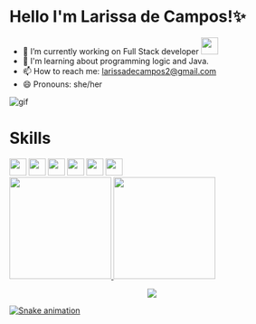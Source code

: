 <h1> Hello I'm Larissa de Campos!✨ </h1>

- 🔭 I’m currently working on Full Stack developer <img src="https://cdn.jsdelivr.net/gh/devicons/devicon/icons/java/java-original.svg" width="30" height="30" />
- 🌱 I'm learning about programming logic and Java.
- 📫 How to reach me: larissadecampos2@gmail.com
- 😄 Pronouns: she/her

![gif](https://media.giphy.com/media/L1R1tvI9svkIWwpVYr/giphy.gif)

<h1> Skills </h1>
<div>
  
<img src="https://cdn.jsdelivr.net/gh/devicons/devicon/icons/html5/html5-original.svg" width="30" height="30"/> 
<img src="https://cdn.jsdelivr.net/gh/devicons/devicon/icons/css3/css3-original.svg" width="30" height="30"/>
<img src="https://cdn.jsdelivr.net/gh/devicons/devicon/icons/javascript/javascript-original.svg" width="30" height="30"/>
<img src="https://cdn.jsdelivr.net/gh/devicons/devicon/icons/java/java-original.svg" width="30" height="30" />
<img src="https://cdn.jsdelivr.net/gh/devicons/devicon/icons/spring/spring-original.svg" width="30" height="30"/>
<img src="https://cdn.jsdelivr.net/gh/devicons/devicon/icons/mysql/mysql-original.svg" width="30" height="30"/>
</h1>

</div>
  <a href="http://github.com/larissadecampos">
  <img height="180em" src="http://github-readme-stats.vercel.app/api?username=larissadecampos&show_icons=true&theme=dark&include_all_commits=true&count_private=true"/>
  <img height="180em" src="https://github-readme-stats.vercel.app/api/top-langs/?username=larissadecampos&layout=compact&langs_count=16&theme=dark"/>
</div>

</div>
<p align="center">  </p>
<p align="center">   <img alingn="center" src="https://profile-counter.glitch.me/larissadecampos/count.svg" /></p>
                                     
 ![Snake animation](https://github.com/larissadecampos/larissadecampos/blob/output/github-contribution-grid-snake.svg)
